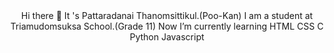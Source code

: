 <center>Hi there 👋
It 's Pattaradanai Thanomsittikul.(Poo-Kan)
I am a student at Triamudomsuksa School.(Grade 11)
Now I’m currently learning HTML CSS C Python Javascript
</center> 

